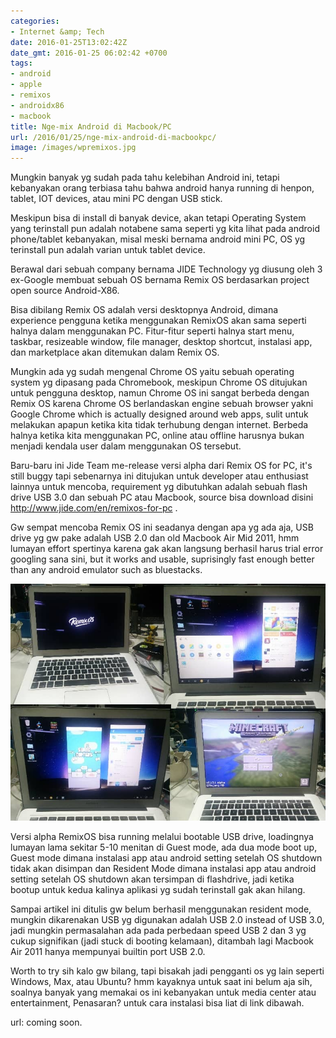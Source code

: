 ```yaml
---
categories:
- Internet &amp; Tech
date: 2016-01-25T13:02:42Z
date_gmt: 2016-01-25 06:02:42 +0700
tags:
- android
- apple
- remixos
- androidx86
- macbook
title: Nge-mix Android di Macbook/PC
url: /2016/01/25/nge-mix-android-di-macbookpc/
image: /images/wpremixos.jpg
---
```


Mungkin banyak yg sudah pada tahu kelebihan Android ini, tetapi kebanyakan orang terbiasa tahu bahwa android hanya running di henpon, tablet, IOT devices, atau mini PC dengan USB stick.

Meskipun bisa di install di banyak device, akan tetapi Operating System yang terinstall pun adalah notabene sama seperti yg kita lihat pada android phone/tablet kebanyakan, misal meski bernama android mini PC, OS yg terinstall pun adalah varian untuk tablet device.

Berawal dari sebuah company bernama JIDE Technology yg diusung oleh 3 ex-Google membuat sebuah OS bernama Remix OS berdasarkan project open source Android-X86.

Bisa dibilang Remix OS adalah versi desktopnya Android, dimana experience pengguna ketika menggunakan RemixOS akan sama seperti halnya dalam menggunakan PC. Fitur-fitur seperti halnya start menu, taskbar, resizeable window, file manager, desktop shortcut, instalasi app, dan marketplace akan ditemukan dalam Remix OS.

Mungkin ada yg sudah mengenal Chrome OS yaitu sebuah operating system yg dipasang pada Chromebook, meskipun Chrome OS ditujukan untuk pengguna desktop, namun Chrome OS ini sangat berbeda dengan Remix OS karena Chrome OS berlandaskan engine sebuah browser yakni Google Chrome which is actually designed around web apps, sulit untuk melakukan apapun ketika kita tidak terhubung dengan internet. Berbeda halnya ketika kita menggunakan PC, online atau offline harusnya bukan menjadi kendala user dalam menggunakan OS tersebut.

Baru-baru ini Jide Team me-release versi alpha dari Remix OS for PC, it's still buggy tapi sebenarnya ini ditujukan untuk developer atau enthusiast lainnya untuk mencoba, requirement yg dibutuhkan adalah sebuah flash drive USB 3.0 dan sebuah PC atau Macbook, source bisa download disini <http://www.jide.com/en/remixos-for-pc> .

Gw sempat mencoba Remix OS ini seadanya dengan apa yg ada aja, USB drive yg gw pake adalah USB 2.0 dan old Macbook Air Mid 2011, hmm lumayan effort spertinya karena gak akan langsung berhasil harus trial error googling sana sini, but it works and usable, suprisingly fast enough better than any android emulator such as bluestacks.

![wp-1453475793855.jpg](/images/wp-1453475793855.jpg)

Versi alpha RemixOS bisa running melalui bootable USB drive, loadingnya lumayan lama sekitar 5-10 menitan di Guest mode, ada dua mode boot up, Guest mode dimana instalasi app atau android setting setelah OS shutdown tidak akan disimpan dan Resident Mode dimana instalasi app atau android setting setelah OS shutdown akan tersimpan di flashdrive, jadi ketika bootup untuk kedua kalinya aplikasi yg sudah terinstall gak akan hilang.

Sampai artikel ini ditulis gw belum berhasil menggunakan resident mode, mungkin dikarenakan USB yg digunakan adalah USB 2.0 instead of USB 3.0, jadi mungkin permasalahan ada pada perbedaan speed USB 2 dan 3 yg cukup signifikan (jadi stuck di booting kelamaan), ditambah lagi Macbook Air 2011 hanya mempunyai builtin port USB 2.0.

Worth to try sih kalo gw bilang, tapi bisakah jadi pengganti os yg lain seperti Windows, Max, atau Ubuntu? hmm kayaknya untuk saat ini belum aja sih, soalnya banyak yang memakai os ini kebanyakan untuk media center atau entertainment, Penasaran? untuk cara instalasi bisa liat di link dibawah.

url: coming soon.
